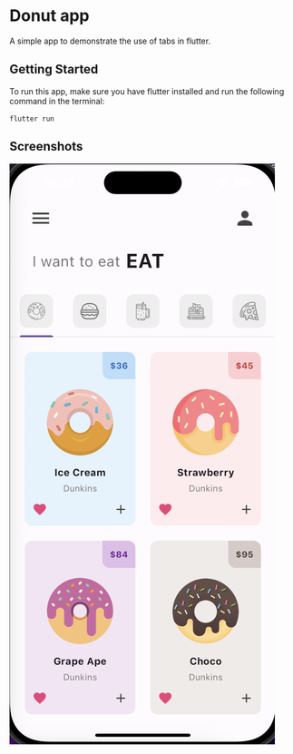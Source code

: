 # Donut app

A simple app to demonstrate the use of tabs in flutter.

## Getting Started

To run this app, make sure you have flutter installed and run the following command in the terminal:

```
flutter run
```

## Screenshots

![Screenshot 1](screenshots/screenshot1.png)
